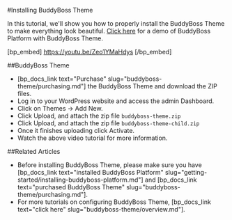 #Installing BuddyBoss Theme

In this tutorial, we'll show you how to properly install the BuddyBoss Theme to make everything look beautiful. [Click here](https://demos.buddyboss.com/online-communities/) for a demo of BuddyBoss Platform with BuddyBoss Theme.

[bp_embed] https://youtu.be/Zeo1YMaHdys [/bp_embed]

##BuddyBoss Theme

*   [bp_docs_link text="Purchase" slug="buddyboss-theme/purchasing.md"] the BuddyBoss Theme and download the ZIP files.
*   Log in to your WordPress website and access the admin Dashboard.
*   Click on Themes -> Add New.
*   Click Upload, and attach the zip file `buddyboss-theme.zip`
*   Click Upload, and attach the zip file `buddyboss-theme-child.zip`
*   Once it finishes uploading click Activate.
*   Watch the above video tutorial for more information.

##Related Articles

- Before installing BuddyBoss Theme, please make sure you have [bp_docs_link text="installed BuddyBoss Platform" slug="getting-started/installing-buddyboss-platform.md"] and [bp_docs_link text="purchased BuddyBoss Theme" slug="buddyboss-theme/purchasing.md"].
- For more tutorials on configuring BuddyBoss Theme, [bp_docs_link text="click here" slug="buddyboss-theme/overview.md"].